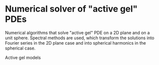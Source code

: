 # Numerical solver of "active gel" PDEs
Numerical algorithms that solve "active gel" PDE on a 2D plane and on a unit sphere. Spectral methods are used, which transform the solutions into Fourier series in the 2D plane case and into spherical harmonics in the spherical case.

Active gel models

